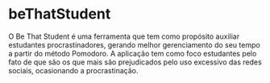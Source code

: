 # beThatStudent
O Be That Student é uma ferramenta que tem como propósito auxiliar estudantes procrastinadores, gerando melhor gerenciamento do seu tempo a partir do método Pomodoro. A aplicação tem como foco estudantes pelo fato de que são os que mais são prejudicados pelo uso excessivo das redes sociais, ocasionando a procrastinação.
